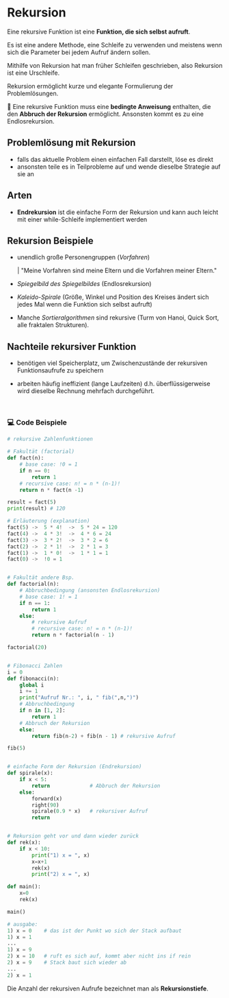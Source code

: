 # Rekursion

Eine rekursive Funktion ist eine **Funktion, die sich selbst aufruft**.

Es ist eine andere Methode, eine Schleife zu verwenden und meistens wenn sich die Parameter bei jedem Aufruf ändern sollen.

Mithilfe von Rekursion hat man früher Schleifen geschrieben, also Rekursion ist eine Urschleife.

Rekursion ermöglicht kurze und elegante Formulierung der Problemlösungen.


:memo: Eine rekursive Funktion muss eine **bedingte Anweisung** enthalten, die den **Abbruch der Rekursion** ermöglicht. Ansonsten kommt es zu eine Endlosrekursion.


## Problemlösung mit Rekursion

- falls das aktuelle Problem einen einfachen Fall darstellt, löse es direkt     
- ansonsten teile es in Teilprobleme auf und wende dieselbe Strategie auf sie an

## Arten

- **Endrekursion** ist die einfache Form der Rekursion und kann auch leicht mit einer while-Schleife implementiert werden

## Rekursion Beispiele

- unendlich große Personengruppen (*Vorfahren*)

    | "Meine Vorfahren sind meine Eltern und die Vorfahren meiner Eltern."

- *Spiegelbild des Spiegelbildes* (Endlosrekursion)

- *Kaleido-Spirale* (Größe, Winkel und Position des Kreises ändert sich jedes Mal wenn die Funktion sich selbst aufruft)

- Manche *Sortieralgorithmen* sind rekursive (Turm von Hanoi, Quick Sort, alle fraktalen Strukturen).

## Nachteile rekursiver Funktion

- benötigen viel Speicherplatz, um Zwischenzustände der rekursiven Funktionsaufrufe zu speichern

- arbeiten häufig ineffizient (lange Laufzeiten) d.h. überflüssigerweise wird dieselbe Rechnung mehrfach durchgeführt.

<br>


### :computer: Code Beispiele

```py
# rekursive Zahlenfunktionen

# Fakultät (factorial)
def fact(n):
    # base case: !0 = 1
    if n == 0:
        return 1
    # recursive case: n! = n * (n-1)!
    return n * fact(n -1)

result = fact(5)
print(result) # 120

# Erläuterung (explanation)
fact(5) ->  5 * 4!  ->  5 * 24 = 120
fact(4) ->  4 * 3!  ->  4 * 6 = 24
fact(3) ->  3 * 2!  ->  3 * 2 = 6
fact(2) ->  2 * 1!  ->  2 * 1 = 3
fact(1) ->  1 * 0!  ->  1 * 1 = 1
fact(0) ->  !0 = 1


# Fakultät andere Bsp.
def factorial(n):
    # Abbruchbedingung (ansonsten Endlosrekursion)
    # base case: 1! = 1
    if n == 1:
        return 1
    else:
        # rekursive Aufruf
        # recursive case: n! = n * (n-1)!
        return n * factorial(n - 1)

factorial(20)


# Fibonacci Zahlen
i = 0
def fibonacci(n):
    global i
    i += 1
    print("Aufruf Nr.: ", i, " fib(",n,")")
    # Abbruchbedingung
    if n in [1, 2]:
        return 1
    # Abbruch der Rekursion
    else:
        return fib(n-2) + fib(n - 1) # rekursive Aufruf

fib(5)


# einfache Form der Rekursion (Endrekursion)
def spirale(x):
    if x < 5:
        return             # Abbruch der Rekursion
    else:
        forward(x)
        right(90)
        spirale(0.9 * x)   # rekursiver Aufruf
        return


# Rekursion geht vor und dann wieder zurück
def rek(x):
    if x < 10:
        print("1) x = ", x)
        x=x+1
        rek(x)
        print("2) x = ", x)

def main():
    x=0
    rek(x)

main()

# ausgabe:
1) x = 0    # das ist der Punkt wo sich der Stack aufbaut
1) x = 1
...
1) x = 9    
2) x = 10   # ruft es sich auf, kommt aber nicht ins if rein
2) x = 9    # Stack baut sich wieder ab 
... 
2) x = 1

```

Die Anzahl der rekursiven Aufrufe bezeichnet man als **Rekursionstiefe**.

